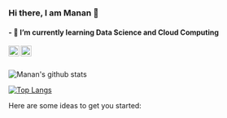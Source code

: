 ### Hi there, I am Manan 👋
#### - 🌱 I’m currently learning Data Science and Cloud Computing

<a href="https://www.linkedin.com/in/manan-bedi-20a80a190/">
  <img align="left" alt="Manan Bedi | Linkedin" width="21px" src="https://raw.githubusercontent.com/anuraghazra/anuraghazra/master/assets/twitter.svg" />
</a>
<a href="https://discord.gg/VK4k3Br">
  <img align="left" alt="Anurag's Discord" width="21px" src="https://raw.githubusercontent.com/anuraghazra/anuraghazra/master/assets/discord-round.svg" />
</a>

<br />
<br />

![Manan's github stats](https://github-readme-stats.vercel.app/api?username=manan-bedi2908&show_icons=true&theme=tokyonight)

[![Top Langs](https://github-readme-stats.vercel.app/api/top-langs/?username=manan-bedi2908)](https://github.com/manan-bedi2908/github-readme-stats)

Here are some ideas to get you started:



